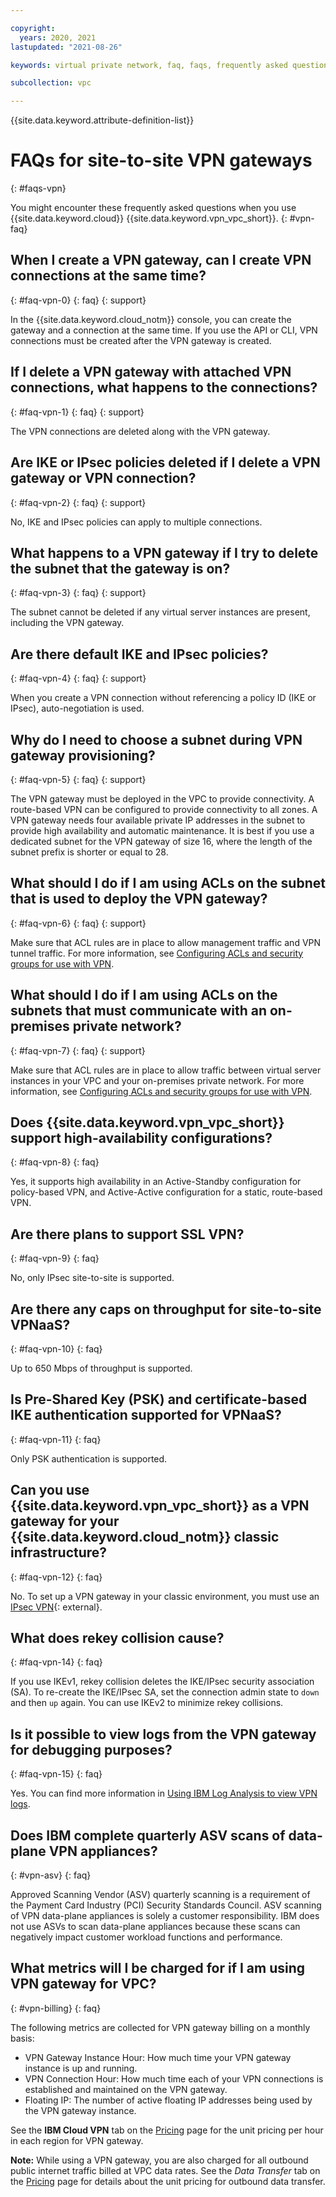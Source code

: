 ```yaml
---

copyright:
  years: 2020, 2021
lastupdated: "2021-08-26"

keywords: virtual private network, faq, faqs, frequently asked questions, vpn, vpn gateway

subcollection: vpc

---
```


{{site.data.keyword.attribute-definition-list}}

# FAQs for site-to-site VPN gateways
{: #faqs-vpn}

You might encounter these frequently asked questions when you use {{site.data.keyword.cloud}} {{site.data.keyword.vpn_vpc_short}}.
{: #vpn-faq}

## When I create a VPN gateway, can I create VPN connections at the same time?
{: #faq-vpn-0}
{: faq}
{: support}

In the {{site.data.keyword.cloud_notm}} console, you can create the gateway and a connection at the same time. If you use the API or CLI, VPN connections must be created after the VPN gateway is created.

## If I delete a VPN gateway with attached VPN connections, what happens to the connections?
{: #faq-vpn-1}
{: faq}
{: support}

The VPN connections are deleted along with the VPN gateway.

## Are IKE or IPsec policies deleted if I delete a VPN gateway or VPN connection?
{: #faq-vpn-2}
{: faq}
{: support}

No, IKE and IPsec policies can apply to multiple connections.

## What happens to a VPN gateway if I try to delete the subnet that the gateway is on?
{: #faq-vpn-3}
{: faq}
{: support}

The subnet cannot be deleted if any virtual server instances are present, including the VPN gateway.

## Are there default IKE and IPsec policies?
{: #faq-vpn-4}
{: faq}
{: support}

When you create a VPN connection without referencing a policy ID (IKE or IPsec), auto-negotiation is used.

## Why do I need to choose a subnet during VPN gateway provisioning?
{: #faq-vpn-5}
{: faq}
{: support}

The VPN gateway must be deployed in the VPC to provide connectivity. A route-based VPN can be configured to provide connectivity to all zones. A VPN gateway needs four available private IP addresses in the subnet to provide high availability and automatic maintenance. It is best if you use a dedicated subnet for the VPN gateway of size 16, where the length of the subnet prefix is shorter or equal to 28.

## What should I do if I am using ACLs on the subnet that is used to deploy the VPN gateway?
{: #faq-vpn-6}
{: faq}
{: support}

Make sure that ACL rules are in place to allow management traffic and VPN tunnel traffic. For more information, see [Configuring ACLs and security groups for use with VPN](/docs/vpc?topic=vpc-acls-security-groups-vpn).

## What should I do if I am using ACLs on the subnets that must communicate with an on-premises private network?
{: #faq-vpn-7}
{: faq}
{: support}

Make sure that ACL rules are in place to allow traffic between virtual server instances in your VPC and your on-premises private network. For more information, see [Configuring ACLs and security groups for use with VPN](/docs/vpc?topic=vpc-acls-security-groups-vpn).

## Does {{site.data.keyword.vpn_vpc_short}} support high-availability configurations?
{: #faq-vpn-8}
{: faq}

Yes, it supports high availability in an Active-Standby configuration for policy-based VPN, and Active-Active configuration for a static, route-based VPN.

## Are there plans to support SSL VPN?
{: #faq-vpn-9}
{: faq}

No, only IPsec site-to-site is supported.

## Are there any caps on throughput for site-to-site VPNaaS?
{: #faq-vpn-10}
{: faq}

Up to 650 Mbps of throughput is supported.

## Is Pre-Shared Key (PSK) and certificate-based IKE authentication supported for VPNaaS?
{: #faq-vpn-11}
{: faq}

Only PSK authentication is supported.

## Can you use {{site.data.keyword.vpn_vpc_short}} as a VPN gateway for your {{site.data.keyword.cloud_notm}} classic infrastructure?
{: #faq-vpn-12}
{: faq}

No. To set up a VPN gateway in your classic environment, you must use an [IPsec VPN](https://{DomainName}/catalog/infrastructure/ipsec-vpn){: external}.

## What does rekey collision cause?
{: #faq-vpn-14}
{: faq}

If you use IKEv1, rekey collision deletes the IKE/IPsec security association (SA). To re-create the IKE/IPsec SA, set the connection admin state to `down` and then `up` again. You can use IKEv2 to minimize rekey collisions.

## Is it possible to view logs from the VPN gateway for debugging purposes?
{: #faq-vpn-15}
{: faq}

Yes. You can find more information in [Using IBM Log Analysis to view VPN logs](/docs/vpc?topic=vpc-using-log-analysis-to-view-vpn-logs).

## Does IBM complete quarterly ASV scans of data-plane VPN appliances?  
{: #vpn-asv}
{: faq}

Approved Scanning Vendor (ASV) quarterly scanning is a requirement of the Payment Card Industry (PCI) Security Standards Council. ASV scanning of VPN data-plane appliances is solely a customer responsibility. IBM does not use ASVs to scan data-plane appliances because these scans can negatively impact customer workload functions and performance.

## What metrics will I be charged for if I am using VPN gateway for VPC?  
{: #vpn-billing}
{: faq}

The following metrics are collected for VPN gateway billing on a monthly basis:

* VPN Gateway Instance Hour: How much time your VPN gateway instance is up and running.
* VPN Connection Hour: How much time each of your VPN connections is established and maintained on the VPN gateway.  
* Floating IP: The number of active floating IP addresses being used by the VPN gateway instance.

See the **IBM Cloud VPN** tab on the [Pricing](https://www.ibm.com/cloud/vpc/pricing) page for the unit pricing per hour in each region for VPN gateway.

**Note:** While using a VPN gateway, you are also charged for all outbound public internet traffic billed at VPC data rates. See the *Data Transfer* tab on the [Pricing](https://www.ibm.com/cloud/vpc/pricing) page for details about the unit pricing for outbound data transfer.
